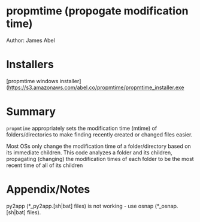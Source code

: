 # propmtime (propogate modification time) #
Author: James Abel

# Installers #
[propmtime windows installer](https://s3.amazonaws.com/abel.co/propmtime/propmtime_installer.exe

# Summary #
`propmtime` appropriately sets the modification time (mtime) of folders/directories to make finding recently created or changed files easier.

Most OSs only change the modification time of a folder/directory based on its
immediate children.  This code analyzes a folder and its children, propagating (changing) the
modification times of each folder to be the most recent time of all of its children

# Appendix/Notes #

py2app (\*_py2app.[sh|bat] files) is not working - use osnap (\*_osnap.[sh|bat] files).

